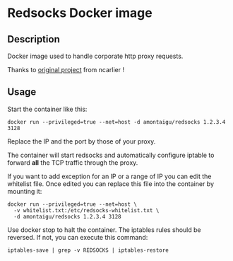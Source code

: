 # Redsocks Docker image

## Description

Docker image used to handle corporate http proxy requests.

Thanks to [original project](https://github.com/AlbanMontaigu/dockerfiles/tree/master/redsocks) from ncarlier !

## Usage

Start the container like this:

```
docker run --privileged=true --net=host -d amontaigu/redsocks 1.2.3.4 3128
```

Replace the IP and the port by those of your proxy.

The container will start redsocks and automatically configure iptable to forward **all** the TCP traffic through the proxy.

If you want to add exception for an IP or a range of IP you can edit the whitelist file.
Once edited you can replace this file into the container by mounting it:

```
docker run --privileged=true --net=host \
  -v whitelist.txt:/etc/redsocks-whitelist.txt \
  -d amontaigu/redsocks 1.2.3.4 3128
```

Use docker stop to halt the container. The iptables rules should be reversed. If not, you can execute this command:

```
iptables-save | grep -v REDSOCKS | iptables-restore
```
